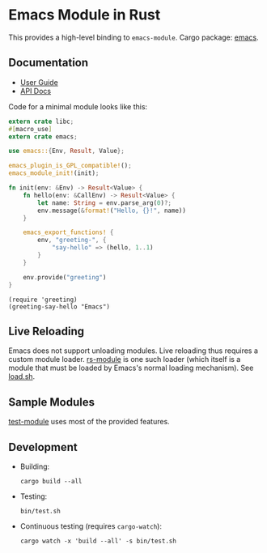 # Emacs Module in Rust #

This provides a high-level binding to `emacs-module`. Cargo package: [emacs](https://crates.io/crates/emacs/).

## Documentation

- [User Guide](https://ubolonton.github.io/emacs-module-rs/)
- [API Docs](https://docs.rs/emacs/)

Code for a minimal module looks like this:

```rust
extern crate libc;
#[macro_use]
extern crate emacs;

use emacs::{Env, Result, Value};

emacs_plugin_is_GPL_compatible!();
emacs_module_init!(init);

fn init(env: &Env) -> Result<Value> {
    fn hello(env: &CallEnv) -> Result<Value> {
        let name: String = env.parse_arg(0)?;
        env.message(&format!("Hello, {}!", name))
    }

    emacs_export_functions! {
        env, "greeting-", {
            "say-hello" => (hello, 1..1)
        }
    }

    env.provide("greeting")
}
```

``` emacs-lisp
(require 'greeting)
(greeting-say-hello "Emacs")
```


## Live Reloading

Emacs does not support unloading modules. Live reloading thus requires a custom module loader. [rs-module](rs-module) is one such loader (which itself is a module that must be loaded by Emacs's normal loading mechanism). See [load.sh](bin/load.sh).

## Sample Modules

[test-module](test-module) uses most of the provided features.

## Development

- Building:
    ```shell
    cargo build --all
    ```
- Testing:
    ```shell
    bin/test.sh
    ```
- Continuous testing (requires `cargo-watch`):
    ```shell
    cargo watch -x 'build --all' -s bin/test.sh
    ```
